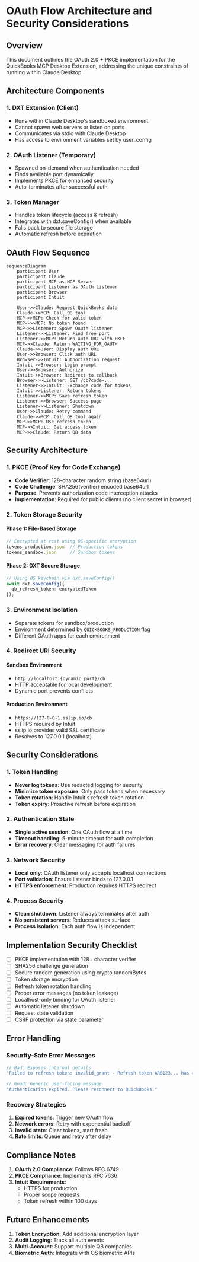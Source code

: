 # OAuth Flow Architecture and Security Considerations

## Overview

This document outlines the OAuth 2.0 + PKCE implementation for the QuickBooks MCP Desktop Extension, addressing the unique constraints of running within Claude Desktop.

## Architecture Components

### 1. DXT Extension (Client)
- Runs within Claude Desktop's sandboxed environment
- Cannot spawn web servers or listen on ports
- Communicates via stdio with Claude Desktop
- Has access to environment variables set by user_config

### 2. OAuth Listener (Temporary)
- Spawned on-demand when authentication needed
- Finds available port dynamically
- Implements PKCE for enhanced security
- Auto-terminates after successful auth

### 3. Token Manager
- Handles token lifecycle (access & refresh)
- Integrates with dxt.saveConfig() when available
- Falls back to secure file storage
- Automatic refresh before expiration

## OAuth Flow Sequence

```mermaid
sequenceDiagram
    participant User
    participant Claude
    participant MCP as MCP Server
    participant Listener as OAuth Listener
    participant Browser
    participant Intuit

    User->>Claude: Request QuickBooks data
    Claude->>MCP: Call QB tool
    MCP->>MCP: Check for valid token
    MCP-->>MCP: No token found
    MCP->>Listener: Spawn OAuth listener
    Listener->>Listener: Find free port
    Listener->>MCP: Return auth URL with PKCE
    MCP->>Claude: Return WAITING_FOR_OAUTH
    Claude->>User: Display auth URL
    User->>Browser: Click auth URL
    Browser->>Intuit: Authorization request
    Intuit->>Browser: Login prompt
    User->>Browser: Authorize
    Intuit->>Browser: Redirect to callback
    Browser->>Listener: GET /cb?code=...
    Listener->>Intuit: Exchange code for tokens
    Intuit->>Listener: Return tokens
    Listener->>MCP: Save refresh token
    Listener->>Browser: Success page
    Listener->>Listener: Shutdown
    User->>Claude: Retry command
    Claude->>MCP: Call QB tool again
    MCP->>MCP: Use refresh token
    MCP->>Intuit: Get access token
    MCP->>Claude: Return QB data
```

## Security Architecture

### 1. PKCE (Proof Key for Code Exchange)
- **Code Verifier**: 128-character random string (base64url)
- **Code Challenge**: SHA256(verifier) encoded base64url
- **Purpose**: Prevents authorization code interception attacks
- **Implementation**: Required for public clients (no client secret in browser)

### 2. Token Storage Security

#### Phase 1: File-Based Storage
```typescript
// Encrypted at rest using OS-specific encryption
tokens_production.json  // Production tokens
tokens_sandbox.json     // Sandbox tokens
```

#### Phase 2: DXT Secure Storage
```typescript
// Using OS keychain via dxt.saveConfig()
await dxt.saveConfig({
  qb_refresh_token: encryptedToken
});
```

### 3. Environment Isolation
- Separate tokens for sandbox/production
- Environment determined by `QUICKBOOKS_PRODUCTION` flag
- Different OAuth apps for each environment

### 4. Redirect URI Security

#### Sandbox Environment
- `http://localhost:{dynamic_port}/cb`
- HTTP acceptable for local development
- Dynamic port prevents conflicts

#### Production Environment  
- `https://127-0-0-1.sslip.io/cb`
- HTTPS required by Intuit
- sslip.io provides valid SSL certificate
- Resolves to 127.0.0.1 (localhost)

## Security Considerations

### 1. Token Handling
- **Never log tokens**: Use redacted logging for security
- **Minimize token exposure**: Only pass tokens when necessary
- **Token rotation**: Handle Intuit's refresh token rotation
- **Token expiry**: Proactive refresh before expiration

### 2. Authentication State
- **Single active session**: One OAuth flow at a time
- **Timeout handling**: 5-minute timeout for auth completion
- **Error recovery**: Clear messaging for auth failures

### 3. Network Security
- **Local only**: OAuth listener only accepts localhost connections
- **Port validation**: Ensure listener binds to 127.0.0.1
- **HTTPS enforcement**: Production requires HTTPS redirect

### 4. Process Security
- **Clean shutdown**: Listener always terminates after auth
- **No persistent servers**: Reduces attack surface
- **Process isolation**: Each auth flow is independent

## Implementation Security Checklist

- [ ] PKCE implementation with 128+ character verifier
- [ ] SHA256 challenge generation
- [ ] Secure random generation using crypto.randomBytes
- [ ] Token storage encryption
- [ ] Refresh token rotation handling
- [ ] Proper error messages (no token leakage)
- [ ] Localhost-only binding for OAuth listener
- [ ] Automatic listener shutdown
- [ ] Request state validation
- [ ] CSRF protection via state parameter

## Error Handling

### Security-Safe Error Messages
```typescript
// Bad: Exposes internal details
"Failed to refresh token: invalid_grant - Refresh token ARB123... has expired"

// Good: Generic user-facing message
"Authentication expired. Please reconnect to QuickBooks."
```

### Recovery Strategies
1. **Expired tokens**: Trigger new OAuth flow
2. **Network errors**: Retry with exponential backoff
3. **Invalid state**: Clear tokens, start fresh
4. **Rate limits**: Queue and retry after delay

## Compliance Notes

1. **OAuth 2.0 Compliance**: Follows RFC 6749
2. **PKCE Compliance**: Implements RFC 7636
3. **Intuit Requirements**: 
   - HTTPS for production
   - Proper scope requests
   - Token refresh within 100 days

## Future Enhancements

1. **Token Encryption**: Add additional encryption layer
2. **Audit Logging**: Track all auth events
3. **Multi-Account**: Support multiple QB companies
4. **Biometric Auth**: Integrate with OS biometric APIs